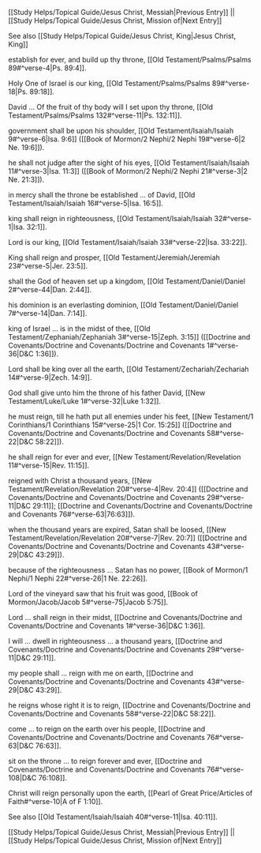 [[Study Helps/Topical Guide/Jesus Christ, Messiah|Previous Entry]]  ||  [[Study Helps/Topical Guide/Jesus Christ, Mission of|Next Entry]]

 See also [[Study Helps/Topical Guide/Jesus Christ, King|Jesus Christ, King]]

 establish for ever, and build up thy throne, [[Old Testament/Psalms/Psalms 89#^verse-4|Ps. 89:4]].

 Holy One of Israel is our king, [[Old Testament/Psalms/Psalms 89#^verse-18|Ps. 89:18]].

 David ... Of the fruit of thy body will I set upon thy throne, [[Old Testament/Psalms/Psalms 132#^verse-11|Ps. 132:11]].

 government shall be upon his shoulder, [[Old Testament/Isaiah/Isaiah 9#^verse-6|Isa. 9:6]] ([[Book of Mormon/2 Nephi/2 Nephi 19#^verse-6|2 Ne. 19:6]]).

 he shall not judge after the sight of his eyes, [[Old Testament/Isaiah/Isaiah 11#^verse-3|Isa. 11:3]] ([[Book of Mormon/2 Nephi/2 Nephi 21#^verse-3|2 Ne. 21:3]]).

 in mercy shall the throne be established ... of David, [[Old Testament/Isaiah/Isaiah 16#^verse-5|Isa. 16:5]].

 king shall reign in righteousness, [[Old Testament/Isaiah/Isaiah 32#^verse-1|Isa. 32:1]].

 Lord is our king, [[Old Testament/Isaiah/Isaiah 33#^verse-22|Isa. 33:22]].

 King shall reign and prosper, [[Old Testament/Jeremiah/Jeremiah 23#^verse-5|Jer. 23:5]].

 shall the God of heaven set up a kingdom, [[Old Testament/Daniel/Daniel 2#^verse-44|Dan. 2:44]].

 his dominion is an everlasting dominion, [[Old Testament/Daniel/Daniel 7#^verse-14|Dan. 7:14]].

 king of Israel ... is in the midst of thee, [[Old Testament/Zephaniah/Zephaniah 3#^verse-15|Zeph. 3:15]] ([[Doctrine and Covenants/Doctrine and Covenants/Doctrine and Covenants 1#^verse-36|D&C 1:36]]).

 Lord shall be king over all the earth, [[Old Testament/Zechariah/Zechariah 14#^verse-9|Zech. 14:9]].

 God shall give unto him the throne of his father David, [[New Testament/Luke/Luke 1#^verse-32|Luke 1:32]].

 he must reign, till he hath put all enemies under his feet, [[New Testament/1 Corinthians/1 Corinthians 15#^verse-25|1 Cor. 15:25]] ([[Doctrine and Covenants/Doctrine and Covenants/Doctrine and Covenants 58#^verse-22|D&C 58:22]]).

 he shall reign for ever and ever, [[New Testament/Revelation/Revelation 11#^verse-15|Rev. 11:15]].

 reigned with Christ a thousand years, [[New Testament/Revelation/Revelation 20#^verse-4|Rev. 20:4]] ([[Doctrine and Covenants/Doctrine and Covenants/Doctrine and Covenants 29#^verse-11|D&C 29:11]]; [[Doctrine and Covenants/Doctrine and Covenants/Doctrine and Covenants 76#^verse-63|76:63]]).

 when the thousand years are expired, Satan shall be loosed, [[New Testament/Revelation/Revelation 20#^verse-7|Rev. 20:7]] ([[Doctrine and Covenants/Doctrine and Covenants/Doctrine and Covenants 43#^verse-29|D&C 43:29]]).

 because of the righteousness ... Satan has no power, [[Book of Mormon/1 Nephi/1 Nephi 22#^verse-26|1 Ne. 22:26]].

 Lord of the vineyard saw that his fruit was good, [[Book of Mormon/Jacob/Jacob 5#^verse-75|Jacob 5:75]].

 Lord ... shall reign in their midst, [[Doctrine and Covenants/Doctrine and Covenants/Doctrine and Covenants 1#^verse-36|D&C 1:36]].

 I will ... dwell in righteousness ... a thousand years, [[Doctrine and Covenants/Doctrine and Covenants/Doctrine and Covenants 29#^verse-11|D&C 29:11]].

 my people shall ... reign with me on earth, [[Doctrine and Covenants/Doctrine and Covenants/Doctrine and Covenants 43#^verse-29|D&C 43:29]].

 he reigns whose right it is to reign, [[Doctrine and Covenants/Doctrine and Covenants/Doctrine and Covenants 58#^verse-22|D&C 58:22]].

 come ... to reign on the earth over his people, [[Doctrine and Covenants/Doctrine and Covenants/Doctrine and Covenants 76#^verse-63|D&C 76:63]].

 sit on the throne ... to reign forever and ever, [[Doctrine and Covenants/Doctrine and Covenants/Doctrine and Covenants 76#^verse-108|D&C 76:108]].

 Christ will reign personally upon the earth, [[Pearl of Great Price/Articles of Faith#^verse-10|A of F 1:10]].

 See also [[Old Testament/Isaiah/Isaiah 40#^verse-11|Isa. 40:11]].

[[Study Helps/Topical Guide/Jesus Christ, Messiah|Previous Entry]]  ||  [[Study Helps/Topical Guide/Jesus Christ, Mission of|Next Entry]]